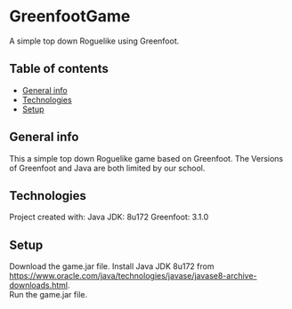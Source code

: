 # GreenfootGame
A simple top down Roguelike using Greenfoot.

## Table of contents
* [General info](#general-info)
* [Technologies](#technologies)
* [Setup](#setup)

## General info
This a simple top down Roguelike game based on Greenfoot.
The Versions of Greenfoot and Java are both limited by our school.

## Technologies 
Project created with:
Java JDK: 8u172
Greenfoot: 3.1.0

## Setup
Download the game.jar file.
Install Java JDK 8u172 from https://www.oracle.com/java/technologies/javase/javase8-archive-downloads.html.  
Run the game.jar file.
